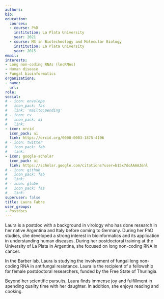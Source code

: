 ```yaml
---
authors:
bio: 
education:
  courses:
  - course: PhD
    institution: La Plata University
    year: 2021
  - course: MS in Biotechnology and Molecular Biology
    institution: La Plata University
    year: 2015
email: 
interests:
- Long non-coding RNAs (lncRNAs)
- Human disease
- Fungal bioinformatics
organizations:
- name:
  url:
role:
social:
# - icon: envelope
#   icon_pack: fas
#   link: 'mailto:pending'
# - icon: cv
#   icon_pack: ai
#   link: 
- icon: orcid
  icon_pack: ai
  link: https://orcid.org/0000-0003-1875-4196
# - icon: twitter
#   icon_pack: fab
#   link: 
- icon: google-scholar
  icon_pack: ai
  link: https://scholar.google.com/citations?user=b1Sx7doAAAAJ&hl
# - icon: github
#   icon_pack: fab
#   link: 
# - icon: globe
#   icon_pack: fas
#   link: 
superuser: false
title: Laura Fabre
user_groups:
- Postdocs
---
```


Laura is a postdoc with a background in virology who has done research in her native Argentina and Italy before coming to Germany. During her PhD studies, she developed a strong interest in bioinformatics and its application in understanding human diseases. During her postdoctoral training at the University of La Plata in Argentina, she focused on long non-coding RNA in cancer.  

In the Barber lab, Laura is studying the involvement of fungal long non-coding RNA in antifungal resistance. Laura is the recipient of a fellowship for female postdoctoral researchers, funded by the Free State of Thuringia. 

Beyond her scientific pursuits, Laura finds immense joy and fulfillment in spending quality time with her daughter. In addition, she enjoys reading and cooking.